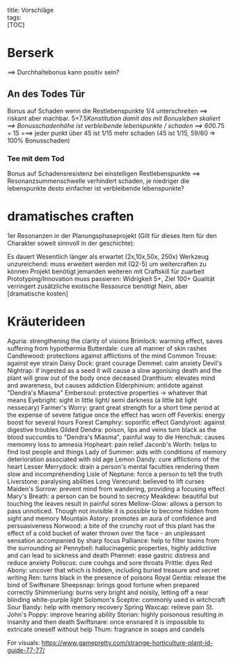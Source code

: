 title: Vorschläge  
tags:   
[TOC]



# Berserk
==> Durchhaltebonus kann positiv sein?
## An des Todes Tür 
 Bonus auf Schaden wenn die Restlebenspunkte 1/4 unterschreiten
==> riskant aber machbar. 5+7.5*Konstitution damit das mit Bonusleben skaliert
==> Bonusschadenhöhe ist verbleibende lebenspunkte / schaden 
==> 60*0.75 =  15 ===> jeder punkt über 45 ist 1/15 mehr schaden (45 ist 1/15, 59/60 => 100% Bonusschaden)
### Tee mit dem Tod
 Bonus auf Schadensresistenz bei einstelligen Restlebenspunkte
==> Resonanzsummenschwelle verhindert schaden, je niedriger die lebenspunkte desto einfacher ist verbleibende lebenspunkte?



# dramatisches craften

1er Resonanzen in der Planungsphaseprojekt (Gilt für dieses Item für den Charakter soweit sinnvoll in der geschichte):

Es dauert Wesentlich länger als erwartet (2x,10x,50x, 250x)
Werkzeug unzureichend: muss erweitert werden mit (Q2-5) um weitercraften zu können
Projekt benötigt jemanden weiteren mit Craftskill für zuarbeit
Prototyping/Innovation muss passieren: Widrigkeit 5+, Ziel 100+
Qualität verringert
zusätzliche exotische Ressource benötigt
Nein, aber [dramatische kosten]



# Kräuterideen
Aguria: strengthening the clarity of visions
Brimlock: warming effect, saves suffering from hypothermia
Butterdale: cure all manner of skin rashes
Candlewood: protections against afflictions of the mind
Common Trouse: against eye strain
Daisy Dock: grant courage
Demmel: calm anxiety
Devil's Nightrap: if ingested as a seed it will cause a slow agonising death and the plant will grow out of the body once deceased
Dranthium: elevates mind and awareness, but causes addiction
Elderphinium: antidote against "Dendra's Miasma"
Embersoul: protective properties -> whatever that means
Eyebright: sight in little light/ semi darkness (a little bit light nessecary)
Farmer's Worry: grant great strength for a short time period at the expense of severe fatigue once the effect has worn off
Feverkis: energy boost for several hours
Forest Camphry: soporific effect
Gandyroot: against digestive troubles
Gilded Dendra: poison, lips and veins turn black as the blood succumbs to "Dendra's Miasma", painful way to die
Henchuk: causes memomry loss to amnesia
Hopheart: pain relief
Jaconb's Worth: helps to find lost people and things
Lady of Summer: aids with conditions of memory deterioration associated with old age
Lemon Dandy: cure afflictions of the heart
Lesser Merrydock: drain a person's mental faculties rendering them slow and incomprehending
Lisle of Neptune: force a person to tell the truth
Liverstone: paralysing abilities
Long Verecund: believed to lift curses
Maiden's Sorrow: prevent mind from wandering, providing a focusing effect
Mary's Breath: a person can be bound to secrecy
Meakdew: beautiful but touching the leaves result in painful sores
Mellow-Glow: allows a person to pass unnoticed. Though not invisible it is possible to become hidden from sight and memory
Mountain Astory: promotes an aura of confidence and persuasiveness
Norwood: a bite of the crunchy root of this plant has the effect of a cold bucket of water thrown over the face - an unpleasant sensation accompanied by sharp focus
Palliance: help to filter toxins from the surrounding air
Pennybell: hallucinagenic properties, highly addictive and can lead to sickness and death
Phennet: ease gastric distress and reduce anxiety
Poliscus: cure couhgs and sore throats
Prittle: dyes
Red Abony: uncover that which is hidden, including buried treasure and secret writing
Ren: turns black in the presence of poisons
Royal Gentia: release the bind of Swiftsnare
Sheepsnap: brings good fortune when prepared correctly
Shimmerlung: burns very bright and noisily, letting off a near blinding white-purple light
Solomon's Sceptre: commonly used in witchcraft
Sour Bandy: help with memory recovery
Spring Waxcap: relieve pain
St. John's Poppy: improve hearing ability
Storian: highly poisonous resulting in insanity and then death
Swiftsnare: once ensnared it is impossible to extricate oneself without help
Thum: fragrance in soaps and candels




For visuals: 
https://www.gamepretty.com/strange-horticulture-plant-id-guide-77-77/

